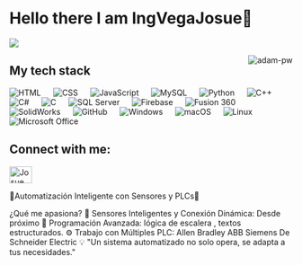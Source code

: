 # Hello there I am IngVegaJosue👋

![](https://github.com/halfrost/halfrost/blob/master/icons/header_.png)


<p><img align="right" src="https://github.com/Adam-pw/Adam-pw/blob/main/animation_500_kxa883sd.gif" alt="adam-pw" /></p>

## My tech stack

<p align="left"> 
  <a> 
    <img alt="HTML" src="https://img.shields.io/badge/-HTML-orange?logo=html5&logoColor=white">
  </a> 
  &emsp;
  <a> 
    <img alt="CSS" src="https://img.shields.io/badge/-CSS-blue?logo=css3&logoColor=white">
  </a> 
  &emsp;
  <a> 
    <img alt="JavaScript" src="https://img.shields.io/badge/-JavaScript-yellow?logo=javascript&logoColor=black">
  </a>
  &emsp;
  <a> 
    <img alt="MySQL" src="https://img.shields.io/badge/-MySQL-blue?logo=mysql&logoColor=white">
  </a>
  &emsp;
  <a>
    <img alt="Python" src="https://img.shields.io/badge/-Python-green?logo=python&logoColor=white">
  </a>
  &emsp;
  <a>
    <img alt="C++" src="https://img.shields.io/badge/-C++-00599C?logo=cplusplus&logoColor=white">
  </a>
  &emsp;
  <a>
    <img alt="C#" src="https://img.shields.io/badge/-C%23-68217A?logo=csharp&logoColor=white">
  </a>
  &emsp;
  <a>
    <img alt="C" src="https://img.shields.io/badge/-C-grey?logo=c&logoColor=white">
  </a>
  &emsp;
  <a>
    <img alt="SQL Server" src="https://img.shields.io/badge/-SQL%20Server-red?logo=microsoftsqlserver&logoColor=white">
  </a>
  &emsp;
  <a>
    <img alt="Firebase" src="https://img.shields.io/badge/-Firebase-orange?logo=firebase&logoColor=white">
  </a>
  &emsp;
  <a>
    <img alt="Fusion 360" src="https://img.shields.io/badge/-Fusion%20360-lightblue?logo=autodesk&logoColor=black">
  </a>
  &emsp;
  <a>
    <img alt="SolidWorks" src="https://img.shields.io/badge/-SolidWorks-red?logo=solidworks&logoColor=white">
  </a>
  &emsp;
  <a>
    <img alt="GitHub" src="https://img.shields.io/badge/-GitHub-black?logo=github&logoColor=white">
  </a>
  &emsp;
  <a>
    <img alt="Windows" src="https://img.shields.io/badge/-Windows-blue?logo=windows&logoColor=white">
  </a>
  &emsp;
  <a>
    <img alt="macOS" src="https://img.shields.io/badge/-macOS-black?logo=apple&logoColor=white">
  </a>
  &emsp;
  <a>
    <img alt="Linux" src="https://img.shields.io/badge/-Linux-yellow?logo=linux&logoColor=black">
  </a>
  &emsp;
  <a>
    <img alt="Microsoft Office" src="https://img.shields.io/badge/-Microsoft%20Office-orange?logo=microsoftoffice&logoColor=white">
  </a>
</p>



## Connect with me:
<p align="left">
  <a href="https://www.linkedin.com/in/jesus-josue-aparicio-vega-10722925a/" target="blank"><img align="center"
      src="https://raw.githubusercontent.com/rahuldkjain/github-profile-readme-generator/master/src/images/icons/Social/linked-in-alt.svg"
      alt="Josue Vega" height="30" width="40" /></a>
</p>🌟Automatización Inteligente con Sensores y PLCs🌟
<p
Transformando tecnologías en soluciones automatizadas para la industria del mañana
  
¿Qué me apasiona?
🔗 Sensores Inteligentes y Conexión Dinámica: Desde próximo
🧠 Programación Avanzada: lógica de escalera , textos estructurados.
⚙️ Trabajo con Múltiples PLC:
Allen Bradley 
ABB
Siemens
De
Schneider Electric
💡 "Un sistema automatizado no solo opera, se adapta a tus necesidades."

<p
